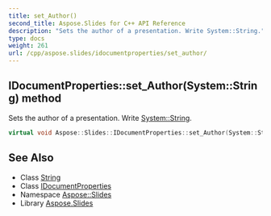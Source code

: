 ```yaml
---
title: set_Author()
second_title: Aspose.Slides for C++ API Reference
description: "Sets the author of a presentation. Write System::String."
type: docs
weight: 261
url: /cpp/aspose.slides/idocumentproperties/set_author/
---
```

## IDocumentProperties::set_Author(System::String) method


Sets the author of a presentation. Write [System::String](../../../system/string/).

```cpp
virtual void Aspose::Slides::IDocumentProperties::set_Author(System::String value)=0
```

## See Also

* Class [String](../../system/string/)
* Class [IDocumentProperties](./)
* Namespace [Aspose::Slides](../)
* Library [Aspose.Slides](../../)